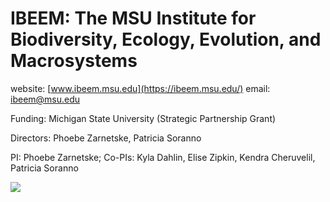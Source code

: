 # IBEEM: The MSU Institute for Biodiversity, Ecology, Evolution, and Macrosystems

website: [www.ibeem.msu.edu](https://ibeem.msu.edu/)
email: ibeem@msu.edu

Funding: Michigan State University (Strategic Partnership Grant)

Directors: Phoebe Zarnetske, Patricia Soranno

PI: Phoebe Zarnetske; Co-PIs: Kyla Dahlin, Elise Zipkin, Kendra Cheruvelil, Patricia Soranno

<img src="https://ibeem.msu.edu/uploads/1/4/1/0/141079944/ibeem-spg-logo-globe1-circle-web_orig.png" class="inline"/>

